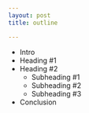 ```yaml
---
layout: post
title: outline

---
```

* Intro
* Heading #1
* Heading #2
  * Subheading #1
  * Subheading #2
  * Subheading #3
* Conclusion